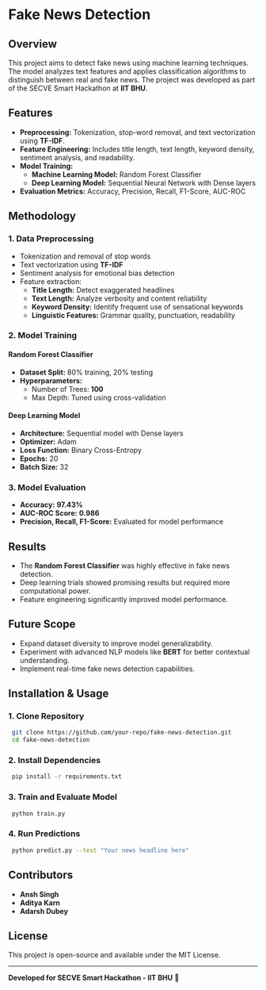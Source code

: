 # Fake News Detection

## Overview
This project aims to detect fake news using machine learning techniques. The model analyzes text features and applies classification algorithms to distinguish between real and fake news. The project was developed as part of the SECVE Smart Hackathon at **IIT BHU**.

## Features
- **Preprocessing:** Tokenization, stop-word removal, and text vectorization using **TF-IDF**.
- **Feature Engineering:** Includes title length, text length, keyword density, sentiment analysis, and readability.
- **Model Training:** 
  - **Machine Learning Model:** Random Forest Classifier
  - **Deep Learning Model:** Sequential Neural Network with Dense layers
- **Evaluation Metrics:** Accuracy, Precision, Recall, F1-Score, AUC-ROC

## Methodology
### 1. Data Preprocessing
- Tokenization and removal of stop words
- Text vectorization using **TF-IDF**
- Sentiment analysis for emotional bias detection
- Feature extraction:
  - **Title Length:** Detect exaggerated headlines
  - **Text Length:** Analyze verbosity and content reliability
  - **Keyword Density:** Identify frequent use of sensational keywords
  - **Linguistic Features:** Grammar quality, punctuation, readability

### 2. Model Training
#### **Random Forest Classifier**
- **Dataset Split:** 80% training, 20% testing
- **Hyperparameters:**
  - Number of Trees: **100**
  - Max Depth: Tuned using cross-validation

#### **Deep Learning Model**
- **Architecture:** Sequential model with Dense layers
- **Optimizer:** Adam
- **Loss Function:** Binary Cross-Entropy
- **Epochs:** 20
- **Batch Size:** 32

### 3. Model Evaluation
- **Accuracy:** **97.43%**
- **AUC-ROC Score:** **0.986**
- **Precision, Recall, F1-Score:** Evaluated for model performance

## Results
- The **Random Forest Classifier** was highly effective in fake news detection.
- Deep learning trials showed promising results but required more computational power.
- Feature engineering significantly improved model performance.

## Future Scope
- Expand dataset diversity to improve model generalizability.
- Experiment with advanced NLP models like **BERT** for better contextual understanding.
- Implement real-time fake news detection capabilities.

## Installation & Usage
### 1. Clone Repository
```bash
 git clone https://github.com/your-repo/fake-news-detection.git
 cd fake-news-detection
```
### 2. Install Dependencies
```bash
 pip install -r requirements.txt
```
### 3. Train and Evaluate Model
```bash
 python train.py
```
### 4. Run Predictions
```bash
 python predict.py --text "Your news headline here"
```

## Contributors
- **Ansh Singh**
- **Aditya Karn**
- **Adarsh Dubey**

## License
This project is open-source and available under the MIT License.

---
**Developed for SECVE Smart Hackathon - IIT BHU** 🚀
